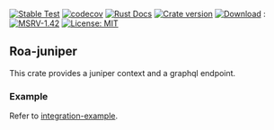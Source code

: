 [![Stable Test](https://github.com/Hexilee/roa/workflows/Stable%20Test/badge.svg)](https://github.com/Hexilee/roa/actions)
[![codecov](https://codecov.io/gh/Hexilee/roa/branch/master/graph/badge.svg)](https://codecov.io/gh/Hexilee/roa)
[![Rust Docs](https://docs.rs/roa-juniper/badge.svg)](https://docs.rs/roa-juniper)
[![Crate version](https://img.shields.io/crates/v/roa-juniper.svg)](https://crates.io/crates/roa-juniper)
[![Download](https://img.shields.io/crates/d/roa-juniper.svg)](https://crates.io/crates/roa-juniper)
:[![MSRV-1.42](https://img.shields.io/badge/MSRV-1.42-blue.svg)](https://blog.rust-lang.org/2020/03/12/Rust-1.42.html)
[![License: MIT](https://img.shields.io/badge/License-MIT-yellow.svg)](https://github.com/Hexilee/roa/blob/master/LICENSE)

## Roa-juniper

This crate provides a juniper context and a graphql endpoint.

### Example

Refer to [integration-example](https://github.com/Hexilee/roa/tree/master/integration/juniper-example).